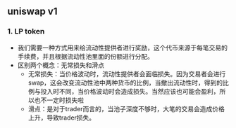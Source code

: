 ## uniswap v1
### 1. LP token
* 我们需要一种方式用来给流动性提供者进行奖励，这个代币来源于每笔交易的手续费，并且根据流动性池里面的份额进行分配。
* 区别两个概念：无常损失和滑点
  * 无常损失：当价格波动时，流动性提供者会面临损失。因为交易者会进行swap，这会改变流动性池中两种货币的比例，当撤出流动性时，得到的比例与投入时不同，当价格波动时会造成损失。当然应该也可能会盈利，所以也不一定时损失啦
  * 滑点：是对于trader而言的，当池子深度不够时，大笔的交易会造成价格上升，导致trader损失。